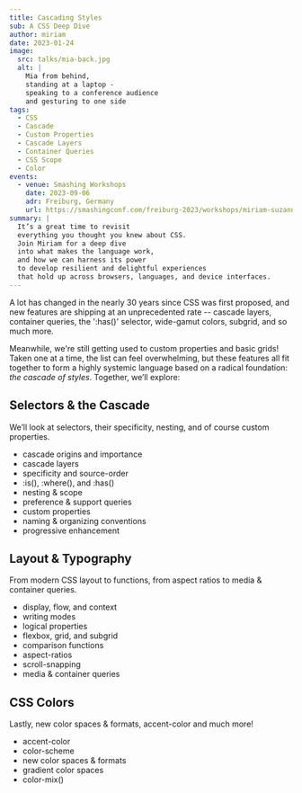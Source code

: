 ```yaml
---
title: Cascading Styles
sub: A CSS Deep Dive
author: miriam
date: 2023-01-24
image:
  src: talks/mia-back.jpg
  alt: |
    Mia from behind,
    standing at a laptop -
    speaking to a conference audience
    and gesturing to one side
tags:
  - CSS
  - Cascade
  - Custom Properties
  - Cascade Layers
  - Container Queries
  - CSS Scope
  - Color
events:
  - venue: Smashing Workshops
    date: 2023-09-06
    adr: Freiburg, Germany
    url: https://smashingconf.com/freiburg-2023/workshops/miriam-suzanne/
summary: |
  It’s a great time to revisit
  everything you thought you knew about CSS.
  Join Miriam for a deep dive
  into what makes the language work,
  and how we can harness its power
  to develop resilient and delightful experiences
  that hold up across browsers, languages, and device interfaces.
---
```


A lot has changed in the nearly 30 years since CSS was first proposed,
and new features are shipping at an unprecedented rate --
cascade layers, container queries,
the ':has()' selector, wide-gamut colors,
subgrid, and so much more.

Meanwhile, we're still getting used to
custom properties and basic grids!
Taken one at a time, the list can feel overwhelming,
but these features all fit together to form a highly systemic language
based on a radical foundation: _the cascade of styles_.
Together, we’ll explore:

## Selectors & the Cascade

We’ll look at selectors,
their specificity,
nesting, and of course custom properties.

- cascade origins and importance
- cascade layers
- specificity and source-order
- :is(), :where(), and :has()
- nesting & scope
- preference & support queries
- custom properties
- naming & organizing conventions
- progressive enhancement

## Layout & Typography

From modern CSS layout to functions,
from aspect ratios to media & container queries.

- display, flow, and context
- writing modes
- logical properties
- flexbox, grid, and subgrid
- comparison functions
- aspect-ratios
- scroll-snapping
- media & container queries

## CSS Colors

Lastly, new color spaces & formats, accent-color and much more!

- accent-color
- color-scheme
- new color spaces & formats
- gradient color spaces
- color-mix()
